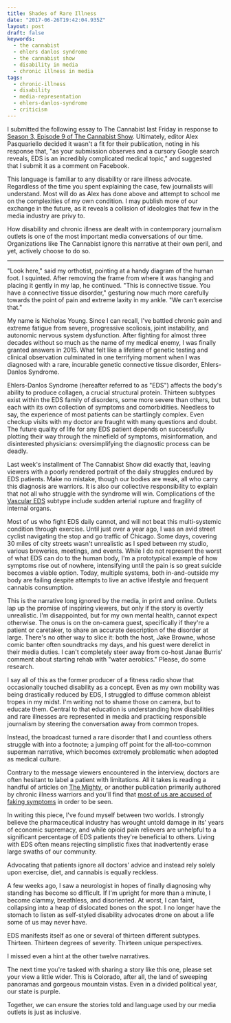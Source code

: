 ```yaml
---
title: Shades of Rare Illness
date: "2017-06-26T19:42:04.935Z"
layout: post
draft: false 
keywords:
  - the cannabist
  - ehlers danlos syndrome
  - the cannabist show
  - disability in media
  - chronic illness in media
tags:
  - chronic-illness
  - disability
  - media-representation
  - ehlers-danlos-syndrome
  - criticism
---
```

I submitted the following essay to The Cannabist last Friday in response to
[Season 3, Episode 9 of The Cannabist
Show](http://www.thecannabist.co/2017/06/16/s03e09-cannabist-show-jennessa-lea-break-the-stigma-fitness/81728/). Ultimately, editor Alex Pasquariello decided it wasn't a fit for their publication, noting in his response that, "as your submission observes and a cursory Google search reveals, EDS is an incredibly complicated medical topic," and suggested that I submit it as a comment on Facebook.

This language is familiar to any disability or rare illness advocate. Regardless
of the time you spent explaining the case, few journalists will understand. Most
will do as Alex has done above and attempt to school me on the complexities of
my own condition. I may publish more of our exchange in the future, as it
reveals a collision of ideologies that few in the media industry are privy to.

How disability and chronic illness are dealt with in contemporary journalism
outlets is one of the most important media conversations of our time.
Organizations like The Cannabist ignore this narrative at their own peril, and
yet, actively choose to do so.

---

"Look here," said my orthotist, pointing at a handy diagram of the human foot.
I squinted. After removing the frame from where it was hanging and placing it
gently in my lap, he continued. "This is connective tissue. You have a
connective tissue disorder," gesturing now much more carefully towards the point
of pain and extreme laxity in my ankle. "We can't exercise that."

My name is Nicholas Young. Since I can recall, I've battled chronic pain and extreme
fatigue from severe, progressive scoliosis, joint instability, and autonomic
nervous system dysfunction. After fighting for almost three decades without so
much as the name of my medical enemy, I was finally granted answers in 2015.
What felt like a lifetime of genetic testing and clinical observation culminated
in one terrifying moment when I was diagnosed with a rare, incurable genetic
connective tissue disorder, Ehlers-Danlos Syndrome.

Ehlers-Danlos Syndrome (hereafter referred to as "EDS") affects the body's
ability to produce collagen, a crucial structural protein. Thirteen subtypes
exist within the EDS family of disorders, some more severe than others, but each
with its own collection of symptoms and comorbidities. Needless to say, the
experience of most patients can be startlingly complex. Even checkup visits with
my doctor are fraught with many questions and doubt. The future quality of life
for any EDS patient depends on successfully plotting their way through the
minefield of symptoms, misinformation, and disinterested physicians:
oversimplifying the diagnostic process can be deadly.

Last week's installment of The Cannabist Show did exactly that, leaving viewers
with a poorly rendered portrait of the daily struggles endured by EDS patients.
Make no mistake, though our bodies are weak, all who carry this diagnosis are
warriors. It is also our collective responsibility to explain that not all who
struggle with the syndrome will win. Complications of the [Vascular
EDS](https://ehlers-danlos.com/what-is-eds/) subtype include sudden arterial
rupture and fragility of internal organs.

Most of us who fight EDS daily cannot, and will not beat this multi-systemic condition through
exercise. Until just over a year ago, I was an avid street cyclist navigating
the stop and go traffic of Chicago. Some days, covering 30 miles of city streets
wasn't unrealistic as I sped between my studio, various breweries, meetings, and
events. While I do not represent the worst of what EDS can do to the human body,
I'm a prototypical example of how symptoms rise out of nowhere, intensifying
until the pain is so great suicide becomes a viable option. Today, multiple systems,
both in-and-outside my body are failing despite attempts to live an active
lifestyle and frequent cannabis consumption.

This is the narrative long ignored by the media, in print and online. Outlets
lap up the promise of inspiring viewers, but only if the story is overtly unrealistic.
I'm disappointed, but for my own mental health, cannot expect otherwise. The
onus is on the on-camera guest, specifically if they're a patient or caretaker,
to share an accurate description of the disorder at large. There's no other way
to slice it: both the host, Jake Browne, whose comic banter often soundtracks my
days, and his guest were derelict in their media duties. I can't completely
steer away from co-host Janae Burris' comment about starting rehab with "water
aerobics." Please, do some research.

I say all of this as the former producer of a fitness radio show that occasionally
touched disability as a concept. Even as my own mobility was being drastically
reduced by EDS, I struggled to diffuse common ableist tropes in my midst. I'm
writing not to shame those on camera, but to educate them. Central to that
education is understanding how disabilities and rare illnesses are represented
in media and practicing responsible journalism by steering the conversation away
from common tropes.

Instead, the broadcast turned a rare disorder that I and countless others
struggle with into a footnote; a jumping off point for the all-too-common
superman narrative, which becomes extremely problematic when adopted as medical
culture.

Contrary to the message viewers encountered in the interview, doctors are often
hesitant to label a patient with limitations. All it takes is reading a handful
of articles on [The Mighty](https://themighty.com/ehlers-danlos-syndrome/), or
another publication primarily authored by chronic illness warriors and you'll
find that [most of us are accused of faking
symptoms](https://nicholaswyoung.com/tags/chronic-illness) in order to be seen.

In writing this piece, I've found myself between two worlds. I strongly believe
the pharmaceutical industry has wrought untold damage in its' years of economic
supremacy, and while opioid pain relievers are unhelpful to a significant
percentage of EDS patients they're beneficial to others. Living with EDS often
means rejecting simplistic fixes that inadvertently erase large swaths of our
community.

Advocating that patients ignore all doctors' advice and instead rely solely upon
exercise, diet, and cannabis is equally reckless.

A few weeks ago, I saw a neurologist in hopes of finally diagnosing why standing
has become so difficult. If I'm upright for more than a minute, I become clammy,
breathless, and disoriented. At worst, I can faint, collapsing into a heap of
dislocated bones on the spot. I no longer have the stomach to listen as
self-styled disability advocates drone on about a life some of us may never have.

EDS manifests itself as one or several of thirteen different subtypes. Thirteen. Thirteen
degrees of severity. Thirteen unique perspectives.

I missed even a hint at the other twelve narratives.

The next time you're tasked with sharing a story like this one, please set your
view a little wider. This is Colorado, after all, the land of sweeping panoramas
and gorgeous mountain vistas. Even in a divided political year, our state is
purple.

Together, we can ensure the stories told and language used by our media outlets
is just as inclusive.
